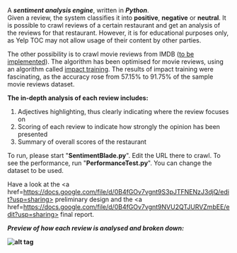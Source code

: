 A <b><i>sentiment analysis engine</i></b>, written in <b><i>Python</i></b>.   
Given a review, the system classifies it into <b>positive</b>, <b>negative</b> or <b>neutral</b>.
It is possible to crawl reviews of a certain restaurant and get an analysis of the reviews for that restaurant. However, it is for educational purposes only, as Yelp TOC may not allow usage of their content by other parties.  
  
The other possibility is to crawl movie reviews from IMDB (<a href=https://github.com/shaileshahuja/SentimentBlade/issues/8>to be implemented</a>). 
The algorithm has been optimised for movie reviews, using an algorithm called <a href=https://github.com/shaileshahuja/SentimentBlade/issues/9>impact training</a>.
The results of impact training were fascinating, as the accuracy rose from 57.15% to 91.75% of the sample movie reviews dataset.


<b>The in-depth analysis of each review includes:</b>  
1. Adjectives highlighting, thus clearly indicating where the review focuses on  
2. Scoring of each review to indicate how strongly the opinion has been presented  
3. Summary of overall scores of the restaurant    

To run, please start "<b>SentimentBlade.py</b>". Edit the URL there to crawl. To see the performance, run "<b>PerformanceTest.py</b>". You can change the dataset to be used. 
  
Have a look at the 
<a href=https://docs.google.com/file/d/0B4fGOv7vgnt9S3pJTFNENzJ3djQ/edit?usp=sharing> preliminary design</a>
and the 
<a href=https://docs.google.com/file/d/0B4fGOv7vgnt9NVU2QTJURVZmbEE/edit?usp=sharing> final report</a>.  

<b><i>Preview of how each review is analysed and broken down: <b></i>
  
![alt tag](http://i44.tinypic.com/2d6wm8i.png)
